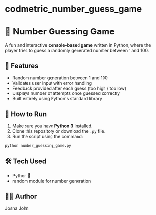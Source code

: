 # codmetric_number_guess_game

# 🎯 Number Guessing Game

A fun and interactive **console-based game** written in Python, where the player tries to guess a randomly generated number between 1 and 100.

## 🔧 Features

- Random number generation between 1 and 100
- Validates user input with error handling
- Feedback provided after each guess (too high / too low)
- Displays number of attempts once guessed correctly
- Built entirely using Python's standard library

## 🚀 How to Run

1. Make sure you have **Python 3** installed.
2. Clone this repository or download the `.py` file.
3. Run the script using the command:

```bash
python number_guessing_game.py
```

## 🛠️ Tech Used
- Python 🐍
- random module for number generation

## 👩‍💻 Author
Josna John
